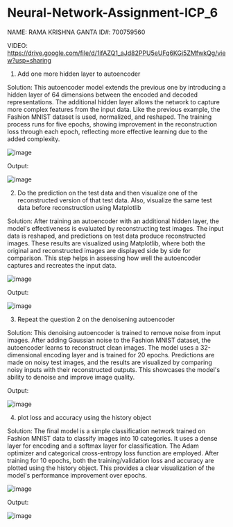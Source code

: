 # Neural-Network-Assignment-ICP_6

NAME: RAMA KRISHNA GANTA ID#: 700759560

VIDEO: https://drive.google.com/file/d/1ifAZQ1_aJd82PPU5eUFq6KGi5ZMfwkQg/view?usp=sharing

1. Add one more hidden layer to autoencoder

Solution: This autoencoder model extends the previous one by introducing a hidden layer of 64 dimensions between the encoded and decoded representations. The additional hidden layer allows the network to capture more complex features from the input data. Like the previous example, the Fashion MNIST dataset is used, normalized, and reshaped. The training process runs for five epochs, showing improvement in the reconstruction loss through each epoch, reflecting more effective learning due to the added complexity.

![image](https://github.com/user-attachments/assets/7041f8d9-df6d-49bc-9bfa-e397bdd6dcb6)

Output:

![image](https://github.com/user-attachments/assets/9ea1305f-ff1b-4b96-9d20-2adaca7912b2)

2. Do the prediction on the test data and then visualize one of the reconstructed version of that test data. Also, visualize the same test data before reconstruction using Matplotlib

Solution: After training an autoencoder with an additional hidden layer, the model's effectiveness is evaluated by reconstructing test images. The input data is reshaped, and predictions on test data produce reconstructed images. These results are visualized using Matplotlib, where both the original and reconstructed images are displayed side by side for comparison. This step helps in assessing how well the autoencoder captures and recreates the input data.

![image](https://github.com/user-attachments/assets/7964c4ca-e8f5-4c2e-bb45-fc838229cc2c)

Output:

![image](https://github.com/user-attachments/assets/459f394c-1fc6-40c1-8719-aa2e6d14b1fa)

3. Repeat the question 2 on the denoisening autoencoder

Solution: This denoising autoencoder is trained to remove noise from input images. After adding Gaussian noise to the Fashion MNIST dataset, the autoencoder learns to reconstruct clean images. The model uses a 32-dimensional encoding layer and is trained for 20 epochs. Predictions are made on noisy test images, and the results are visualized by comparing noisy inputs with their reconstructed outputs. This showcases the model's ability to denoise and improve image quality.

Output:

![image](https://github.com/user-attachments/assets/18c4e4ea-8ada-404c-b8c4-617a9f4d581a)

4. plot loss and accuracy using the history object

Solution: The final model is a simple classification network trained on Fashion MNIST data to classify images into 10 categories. It uses a dense layer for encoding and a softmax layer for classification. The Adam optimizer and categorical cross-entropy loss function are employed. After training for 10 epochs, both the training/validation loss and accuracy are plotted using the history object. This provides a clear visualization of the model's performance improvement over epochs.

![image](https://github.com/user-attachments/assets/c488f1e5-28e7-4c4f-a479-90d9595b8a10)

Output:

![image](https://github.com/user-attachments/assets/4bd8cb00-c6de-4ef1-863e-52cdd9ed1466)




